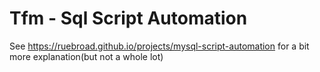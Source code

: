 # Tfm - Sql Script Automation

See https://ruebroad.github.io/projects/mysql-script-automation for a bit more explanation(but not a whole lot)
